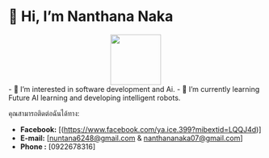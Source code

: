 # 👋 Hi, I’m Nanthana Naka
<div id="header" align="center">
  <img src="https://media.giphy.com/media/M9gbBd9nbDrOTu1Mqx/giphy.gif" width="100"/>
</div>
- 👀 I’m interested in software development and Ai.
- 🌱 I’m currently learning Future AI learning and developing intelligent robots.


คุณสามารถติดต่อฉันได้ทาง:
* **Facebook:** [(https://www.facebook.com/ya.ice.399?mibextid=LQQJ4d)]
* **E-mail:** [nuntana6248@gmail.com & nanthananaka07@gmail.com]
* **Phone :** [0922678316]

